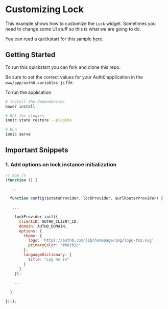 # Customizing Lock

This example shows how to customize the `Lock` widget. Sometimes you need to change some UI stuff so this is what we are going to do.

You can read a quickstart for this sample [here](https://auth0.com/docs/quickstart/spa/angularjs/10-customizing-lock). 

## Getting Started

To run this quickstart you can fork and clone this repo.

Be sure to set the correct values for your Auth0 application in the `www/app/auth0.variables.js` file.

To run the application

```bash
# Install the dependencies
bower install

# Get the plugins
ionic state restore --plugins

# Run
ionic serve
```


## Important Snippets

### 1. Add options on lock instance initialization

```js
// app.js
(function () {

  ...

  function config($stateProvider, lockProvider, $urlRouterProvider) {

   ...

    lockProvider.init({
      clientID: AUTH0_CLIENT_ID,
      domain: AUTH0_DOMAIN,
      options: {
        theme: {
          logo: 'https://auth0.com/lib/homepage/img/logo-tmz.svg',
          primaryColor: "#b81b1c"
        },
        languageDictionary: {
          title: "Log me in"
        }
      }
    });

    ...
    
  }

})();
```